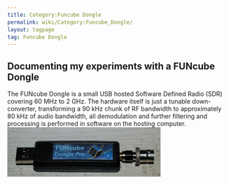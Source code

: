 ```yaml
---
title: Category:Funcube Dongle
permalink: wiki/Category:Funcube_Dongle/
layout: tagpage
tag: Funcube Dongle
---
```


Documenting my experiments with a FUNcube Dongle
------------------------------------------------

The FUNcube Dongle is a small USB hosted Software Defined Radio (SDR)
covering 60 MHz to 2 GHz. The hardware itself is just a tunable
down-converter, transforming a 90 kHz chunk of RF bandwidth to
approximately 80 kHz of audio bandwidth, all demodulation and further
filtering and processing is performed in software on the hosting
computer.
<img src="FUNcube-Dongle.jpg" title="fig:My FUNcube Dongle, with an SMA &lt;-&gt; BNC converter attached" alt="My FUNcube Dongle, with an SMA &lt;-&gt; BNC converter attached" width="350" />
